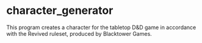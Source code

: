 # character_generator

This program creates a character for the tabletop D&D game in accordance with the Revived ruleset, produced by Blacktower Games.
